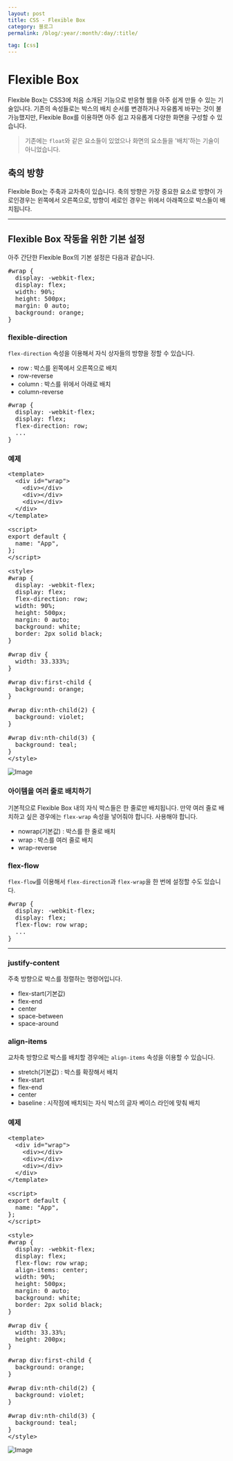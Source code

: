 ```yaml
---
layout: post
title: CSS - Flexible Box
category: 블로그
permalink: /blog/:year/:month/:day/:title/

tag: [css]
---
```


# Flexible Box

Flexible Box는 CSS3에 처음 소개된 기능으로 반응형 웹을 아주 쉽게 만들 수 있는 기술입니다. 기존의 속성들로는 박스의 배치 순서를 변경하거나 자유롭게 바꾸는 것이 불가능했지만, Flexible Box를 이용하면 아주 쉽고 자유롭게 다양한 화면을 구성할 수 있습니다.

> 기존에는 `float`와 같은 요소들이 있었으나 화면의 요소들을 '배치'하는 기술이 아니었습니다. 

## 축의 방향

Flexible Box는 주축과 교차축이 있습니다. 축의 방향은 가장 중요한 요소로 방향이 가로인경우는 왼쪽에서 오른쪽으로, 방향이 세로인 경우는 위에서 아래쪽으로 박스들이 배치됩니다.

<hr>

## Flexible Box 작동을 위한 기본 설정

아주 간단한 Flexible Box의 기본 설정은 다음과 같습니다.

<pre class="prettyprint">
#wrap {
  display: -webkit-flex;
  display: flex;
  width: 90%;
  height: 500px;
  margin: 0 auto;
  background: orange;
}
</pre>

### flexible-direction

`flex-direction` 속성을 이용해서 자식 상자들의 방향을 정할 수 있습니다.

* row : 박스를 왼쪽에서 오른쪽으로 배치
* row-reverse
* column : 박스를 위에서 아래로 배치
* column-reverse

<pre class="prettyprint">
#wrap {
  display: -webkit-flex;
  display: flex;
  flex-direction: row;
  ...
}
</pre>

### 예제

<pre class="prettyprint">
&lt;template&gt;
  &lt;div id="wrap"&gt;
    &lt;div&gt;&lt;/div&gt;
    &lt;div&gt;&lt;/div&gt;
    &lt;div&gt;&lt;/div&gt;
  &lt;/div&gt;
&lt;/template&gt;

&lt;script&gt;
export default {
  name: "App",
};
&lt;/script&gt;

&lt;style&gt;
#wrap {
  display: -webkit-flex;
  display: flex;
  flex-direction: row;
  width: 90%;
  height: 500px;
  margin: 0 auto;
  background: white;
  border: 2px solid black;
}

#wrap div {
  width: 33.333%;
}

#wrap div:first-child {
  background: orange;
}

#wrap div:nth-child(2) {
  background: violet;
}

#wrap div:nth-child(3) {
  background: teal;
}
&lt;/style&gt;
</pre>

![Image](/assets/css/003.png)

### 아이템을 여러 줄로 배치하기

기본적으로 Flexible Box 내의 자식 박스들은 한 줄로만 배치됩니다. 
만약 여러 줄로 배치하고 싶은 경우에는 `flex-wrap` 속성을 넣어줘야 합니다. 사용해야 합니다.

* nowrap(기본값) : 박스를 한 줄로 배치
* wrap : 박스를 여러 줄로 배치
* wrap-reverse  

### flex-flow

`flex-flow`를 이용해서 `flex-direction`과 `flex-wrap`을 한 번에 설정할 수도 있습니다.

<pre class="prettyprint">
#wrap {
  display: -webkit-flex;
  display: flex;
  flex-flow: row wrap;
  ...
}
</pre>

<hr>

### justify-content

주축 방향으로 박스를 정렬하는 명령어입니다.

* flex-start(기본값)
* flex-end
* center
* space-between
* space-around

### align-items

교차축 방향으로 박스를 배치할 경우에는 `align-items` 속성을 이용할 수 있습니다.
* stretch(기본값) : 박스를 확장해서 배치
* flex-start
* flex-end
* center
* baseline : 시작점에 배치되는 자식 박스의 글자 베이스 라인에 맞춰 배치

### 예제

<pre class="prettyprint">
&lt;template&gt;
  &lt;div id="wrap"&gt;
    &lt;div&gt;&lt;/div&gt;
    &lt;div&gt;&lt;/div&gt;
    &lt;div&gt;&lt;/div&gt;
  &lt;/div&gt;
&lt;/template&gt;

&lt;script&gt;
export default {
  name: "App",
};
&lt;/script&gt;

&lt;style&gt;
#wrap {
  display: -webkit-flex;
  display: flex;
  flex-flow: row wrap;
  align-items: center;
  width: 90%;
  height: 500px;
  margin: 0 auto;
  background: white;
  border: 2px solid black;
}

#wrap div {
  width: 33.33%;
  height: 200px;
}

#wrap div:first-child {
  background: orange;
}

#wrap div:nth-child(2) {
  background: violet;
}

#wrap div:nth-child(3) {
  background: teal;
}
&lt;/style&gt;
</pre>

![Image](/assets/css/004.png)